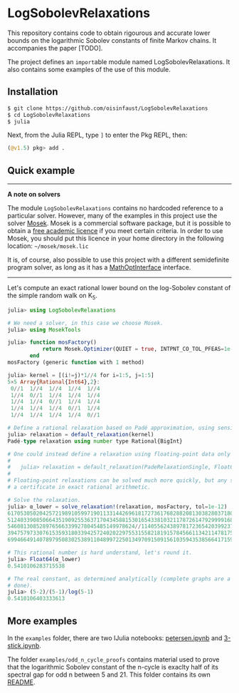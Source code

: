 # LogSobolevRelaxations

This repository contains code to obtain rigourous and accurate lower bounds on the logarithmic Sobolev constants of finite Markov chains.
It accompanies the paper [TODO].

The project defines an `import`able module named LogSobolevRelaxations.
It also contains some examples of the use of this module.

## Installation

```bash
$ git clone https://github.com/oisinfaust/LogSobolevRelaxations
$ cd LogSobolevRelaxations
$ julia 
```
Next, from the Julia REPL, type `]` to enter the Pkg REPL, then:
```julia
(@v1.5) pkg> add .
```

## Quick example
___
**A note on solvers**

The module `LogSobolevRelaxations` contains no hardcoded reference to a particular solver.
However, many of the examples in this project use the solver [Mosek](https://www.mosek.com). Mosek is a commercial software package, but it is possible to obtain a [free academic licence](https://www.mosek.com/products/academic-licenses) if you meet certain criteria.
In order to use Mosek, you should put this licence in your home directory in the following location:
`~/mosek/mosek.lic`

It is, of course, also possible to use this project with a different semidefinite program solver, as long as it has a [MathOptInterface](https://github.com/jump-dev/MathOptInterface.jl) interface.
___

Let's compute an exact rational lower bound on the log-Sobolev constant of the simple random walk on K<sub>5</sub>.

```julia
julia> using LogSobolevRelaxations

# We need a solver, in this case we choose Mosek.
julia> using MosekTools

julia> function mosFactory()
           return Mosek.Optimizer(QUIET = true, INTPNT_CO_TOL_PFEAS=1e-12)
       end
mosFactory (generic function with 1 method)

julia> kernel = [(i!=j)*1//4 for i=1:5, j=1:5]
5×5 Array{Rational{Int64},2}:
 0//1  1//4  1//4  1//4  1//4
 1//4  0//1  1//4  1//4  1//4
 1//4  1//4  0//1  1//4  1//4
 1//4  1//4  1//4  0//1  1//4
 1//4  1//4  1//4  1//4  0//1

# Define a rational relaxation based on Padé approximation, using sensible default options.
julia> relaxation = default_relaxation(kernel)
Padé-type relaxation using number type Rational{BigInt}

# One could instead define a relaxation using floating-point data only with the line:
# 
#   julia> relaxation = default_relaxation(PadeRelaxationSingle, Float64.(kernel))
#
# Floating-point relaxations can be solved much more quickly, but any solution will lack 
# a certificate in exact rational arithmetic.

# Solve the relaxation.
julia> α_lower = solve_relaxation!(relaxation, mosFactory, tol=1e-12)
617053050204257219891059971901133144269618172736176828820813038280371801366560082851974029882343299
512403390850664351909255363717043458815301654338103211787261479299991689487159370276300918891906844
5460813085289765663399278045485149978624//114055624389781723654203992377744468820060742014759136138
394757973307615359318033942572402022975531558218191578456611342114781758626929798735480825178596046
69946649140789795083025389110489972250134970915091561035943538566417159434446839555

# This rational number is hard understand, let's round it.
julia> Float64(α_lower)
0.5410106283715538

# The real constant, as determined analytically (complete graphs are a rare case when this can be 
# done).
julia> (5-2)/(5-1)/log(5-1)
0.5410106403333613
```

## More examples

In the `examples` folder, there are two IJulia notebooks: [petersen.ipynb](examples/petersen.ipynb) and [3-stick.ipynb](examples/3-stick.ipynb).

The folder `examples/odd_n_cycle_proofs` contains material used to prove that the logarithmic Sobolev constant of the n-cycle is exaclty half of its spectral gap for odd n between 5 and 21.
This folder contains its own [README](examples/odd_n_cycle_proofs/README.md).
